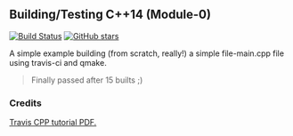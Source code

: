 ## Building/Testing C++14 (Module-0)
[![Build Status](https://travis-ci.org/Jishanshaikh4/Project-testing-cpp.svg?branch=master)](https://travis-ci.org/Jishanshaikh4/Project-testing-cpp) [![GitHub stars](https://img.shields.io/github/stars/jishanshaikh4/cpp-building.svg?style=social&label=Star&)](https://github.com/jishanshaikh4/cpp-building/stargazers)

A simple example building (from scratch, really!) a simple file-main.cpp file using travis-ci and qmake.

> Finally passed after 15 builts ;)

### Credits
[Travis CPP tutorial PDF.](https://github.com/richelbilderbeek/travis_cpp_tutorial/blob/master/travis_cpp_tutorial.pdf)
